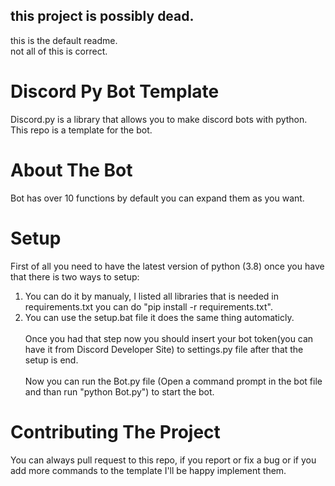 ## this project is possibly dead.
this is the default readme. <br />
not all of this is correct. <br />


# Discord Py Bot Template
Discord.py is a library that allows you to make discord bots with python. This repo is a template for the bot.

# About The Bot
Bot has  over 10 functions by default you can expand them as you want.

# Setup
First of all you need to have the latest version of python (3.8) once you have that there is two ways to setup: <br />
1) You can do it by manualy, I listed all libraries that is needed in requirements.txt you can do "pip install -r requirements.txt".  <br />
2) You can use the setup.bat file it does the same thing automaticly. <br /> <br />
Once you had that step now you should insert your bot token(you can have it from Discord Developer Site) to settings.py file after that the setup is end. <br /> <br />
Now you can run the Bot.py file (Open a command prompt in the bot file and than run "python Bot.py") to start the bot. <br />

# Contributing The Project
You can always pull request to this repo, if you report or fix a bug or if you add more commands to the template I'll be happy implement them. 


